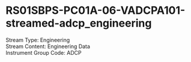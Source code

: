 # RS01SBPS-PC01A-06-VADCPA101-streamed-adcp_engineering

Stream Type: Engineering<br>
Stream Content: Engineering Data<br>
Instrument Group Code: ADCP<br>
